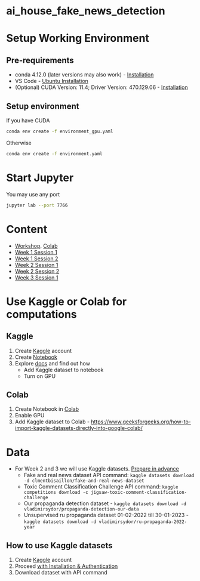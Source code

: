 # ai_house_fake_news_detection

# Setup Working Environment  

## Pre-requirements 

- conda 4.12.0 (later versions may also work) - [Installation](https://docs.anaconda.com/anaconda/install/index.html)
- VS Code - [Ubuntu Installation](https://code.visualstudio.com/docs/setup/linux)
- (Optional) CUDA Version: 11.4; Driver Version: 470.129.06 - [Installation](https://docs.nvidia.com/cuda/cuda-installation-guide-linux/index.html)

## Setup environment 

If you have CUDA
```bash
conda env create -f environment_gpu.yaml
```
Otherwise
```bash
conda env create -f environment.yaml
```

# Start Jupyter

You may use any port 
```bash
jupyter lab --port 7766
```

# Content 

- [Workshop](workshop/AI_House_workshop.ipynb). [Colab](https://colab.research.google.com/drive/16eFSJMhVYYBo1WhbhhkLBN6kWuXzTstf?usp=sharing)
- [Week 1 Session 1](Week_1_Intro_and_data_scrapping/Session_1_Intro.ipynb)
- [Week 1 Session 2](Week_1_Intro_and_data_scrapping/Session_2_data_gathering.ipynb)
- [Week 2 Session 1](Week_2_Linear_and_Recurrent_models/Session_1_Text_Data_Representations.ipynb)
- [Week 2 Session 2](Week_2_Linear_and_Recurrent_models/Session_2_Regressions_and_Recurrent_models.ipynb)
- [Week 3 Session 1](Week_3_Text_Clustering_with_Transformers/Session_1_Transformers.ipynb)

# Use Kaggle or Colab for computations

## Kaggle 

1. Create [Kaggle](https://www.kaggle.com/) account 
2. Create [Notebook](https://www.kaggle.com/code)
3. Explore [docs](https://www.kaggle.com/docs/notebooks) and find out how 
    - Add Kaggle dataset to notebook 
    - Turn on GPU 

## Colab 

1. Create Notebook in [Colab](https://colab.research.google.com/)
2. Enable GPU 
3. Add Kaggle dataset to Colab - https://www.geeksforgeeks.org/how-to-import-kaggle-datasets-directly-into-google-colab/

# Data

- For Week 2 and 3 we will use Kaggle datasets. [Prepare in advance](#how-to-use-kaggle-datasets)
    - Fake and real news dataset API command: `kaggle datasets download -d clmentbisaillon/fake-and-real-news-dataset`
    - Toxic Comment Classification Challenge API command: `kaggle competitions download -c jigsaw-toxic-comment-classification-challenge`
    - Our propaganda detection dataset - `kaggle datasets download -d vladimirsydor/propaganda-detection-our-data`
    - Unsupervised ru propaganda dataset 01-02-2022 till 30-01-2023 - `kaggle datasets download -d vladimirsydor/ru-propaganda-2022-year`

## How to use Kaggle datasets

1. Create [Kaggle](https://www.kaggle.com/) account
2. Proceed [with Installation & Authentication](https://www.kaggle.com/docs/api#getting-started-installation-&-authentication)
3. Download dataset with API command 
